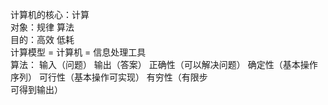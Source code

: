 计算机的核心：计算    
对象：规律   算法    
目的：高效 低耗  
计算模型 = 计算机 = 信息处理工具   
算法： 输入（问题）  输出（答案）  正确性（可以解决问题）  确定性（基本操作序列）   可行性（基本操作可实现）  有穷性（有限步  
可得到输出）  
  


